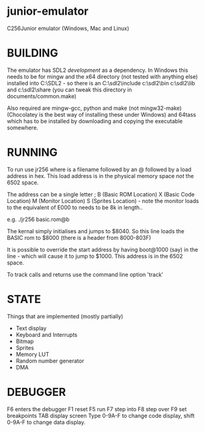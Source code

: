 # junior-emulator

C256Junior emulator (Windows, Mac and Linux)

BUILDING
========

The emulator has SDL2 *development* as a dependency. In Windows this needs to be for mingw and the x64 directory (not tested with anything else) 
installed into C:\SDL2 - so there is an C:\sdl2\include c:\sdl2\bin c:\sdl2\lib and c:\sdl2\share (you can tweak this directory in documents/common.make)

Also required are mingw-gcc, python and make (not mingw32-make) (Chocolatey is the best way of installing these under Windows) and 64tass which has to 
be installed by downloading and copying the executable somewhere.

RUNNING
=======

To run use jr256 <file> <file> <file> where <file> is a filename followed by an @ followed by a load address in hex. This load address is in
the physical memory space *not* the 6502 space.

The address can be a single letter ; B (Basic ROM Location) X (Basic Code Location) M (Monitor Location) S (Sprites Location) - note the monitor
loads to the equivalent of E000 to needs to be 8k in length..

e.g. ./jr256 basic.rom@b

The kernal simply initialises and jumps to $8040. So this line loads the BASIC rom to $8000 (there is a header from 8000-803F)

It is possible to override the start address by having boot@1000 (say) in the line - which will cause it to jump to $1000. This address is in
the 6502 space.

To track calls and returns use the command line option 'track'

STATE
=====

Things that are implemented (mostly partially)

- Text display
- Keyboard and Interrupts
- Bitmap
- Sprites
- Memory LUT
- Random number generator
- DMA

DEBUGGER
========

F6 enters the debugger
F1 reset
F5 run
F7 step into
F8 step over
F9 set breakpoints
TAB display screen
Type 0-9A-F to change code display, shift 0-9A-F to change data display.

